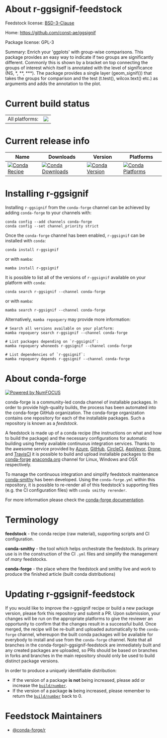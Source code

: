 About r-ggsignif-feedstock
==========================

Feedstock license: [BSD-3-Clause](https://github.com/conda-forge/r-ggsignif-feedstock/blob/main/LICENSE.txt)

Home: https://github.com/const-ae/ggsignif

Package license: GPL-3

Summary: Enrich your 'ggplots' with group-wise comparisons. This package provides an easy way to indicate if two groups are significantly different. Commonly this is shown by a bracket on top connecting the groups of interest which itself is annotated with the level of significance (NS, *, **, ***). The package provides a single layer (geom_signif()) that takes the groups for comparison and the test (t.test(), wilcox.text() etc.) as arguments and adds the annotation to the plot.

Current build status
====================


<table><tr><td>All platforms:</td>
    <td>
      <a href="https://dev.azure.com/conda-forge/feedstock-builds/_build/latest?definitionId=1190&branchName=main">
        <img src="https://dev.azure.com/conda-forge/feedstock-builds/_apis/build/status/r-ggsignif-feedstock?branchName=main">
      </a>
    </td>
  </tr>
</table>

Current release info
====================

| Name | Downloads | Version | Platforms |
| --- | --- | --- | --- |
| [![Conda Recipe](https://img.shields.io/badge/recipe-r--ggsignif-green.svg)](https://anaconda.org/conda-forge/r-ggsignif) | [![Conda Downloads](https://img.shields.io/conda/dn/conda-forge/r-ggsignif.svg)](https://anaconda.org/conda-forge/r-ggsignif) | [![Conda Version](https://img.shields.io/conda/vn/conda-forge/r-ggsignif.svg)](https://anaconda.org/conda-forge/r-ggsignif) | [![Conda Platforms](https://img.shields.io/conda/pn/conda-forge/r-ggsignif.svg)](https://anaconda.org/conda-forge/r-ggsignif) |

Installing r-ggsignif
=====================

Installing `r-ggsignif` from the `conda-forge` channel can be achieved by adding `conda-forge` to your channels with:

```
conda config --add channels conda-forge
conda config --set channel_priority strict
```

Once the `conda-forge` channel has been enabled, `r-ggsignif` can be installed with `conda`:

```
conda install r-ggsignif
```

or with `mamba`:

```
mamba install r-ggsignif
```

It is possible to list all of the versions of `r-ggsignif` available on your platform with `conda`:

```
conda search r-ggsignif --channel conda-forge
```

or with `mamba`:

```
mamba search r-ggsignif --channel conda-forge
```

Alternatively, `mamba repoquery` may provide more information:

```
# Search all versions available on your platform:
mamba repoquery search r-ggsignif --channel conda-forge

# List packages depending on `r-ggsignif`:
mamba repoquery whoneeds r-ggsignif --channel conda-forge

# List dependencies of `r-ggsignif`:
mamba repoquery depends r-ggsignif --channel conda-forge
```


About conda-forge
=================

[![Powered by
NumFOCUS](https://img.shields.io/badge/powered%20by-NumFOCUS-orange.svg?style=flat&colorA=E1523D&colorB=007D8A)](https://numfocus.org)

conda-forge is a community-led conda channel of installable packages.
In order to provide high-quality builds, the process has been automated into the
conda-forge GitHub organization. The conda-forge organization contains one repository
for each of the installable packages. Such a repository is known as a *feedstock*.

A feedstock is made up of a conda recipe (the instructions on what and how to build
the package) and the necessary configurations for automatic building using freely
available continuous integration services. Thanks to the awesome service provided by
[Azure](https://azure.microsoft.com/en-us/services/devops/), [GitHub](https://github.com/),
[CircleCI](https://circleci.com/), [AppVeyor](https://www.appveyor.com/),
[Drone](https://cloud.drone.io/welcome), and [TravisCI](https://travis-ci.com/)
it is possible to build and upload installable packages to the
[conda-forge](https://anaconda.org/conda-forge) [anaconda.org](https://anaconda.org/)
channel for Linux, Windows and OSX respectively.

To manage the continuous integration and simplify feedstock maintenance
[conda-smithy](https://github.com/conda-forge/conda-smithy) has been developed.
Using the ``conda-forge.yml`` within this repository, it is possible to re-render all of
this feedstock's supporting files (e.g. the CI configuration files) with ``conda smithy rerender``.

For more information please check the [conda-forge documentation](https://conda-forge.org/docs/).

Terminology
===========

**feedstock** - the conda recipe (raw material), supporting scripts and CI configuration.

**conda-smithy** - the tool which helps orchestrate the feedstock.
                   Its primary use is in the construction of the CI ``.yml`` files
                   and simplify the management of *many* feedstocks.

**conda-forge** - the place where the feedstock and smithy live and work to
                  produce the finished article (built conda distributions)


Updating r-ggsignif-feedstock
=============================

If you would like to improve the r-ggsignif recipe or build a new
package version, please fork this repository and submit a PR. Upon submission,
your changes will be run on the appropriate platforms to give the reviewer an
opportunity to confirm that the changes result in a successful build. Once
merged, the recipe will be re-built and uploaded automatically to the
`conda-forge` channel, whereupon the built conda packages will be available for
everybody to install and use from the `conda-forge` channel.
Note that all branches in the conda-forge/r-ggsignif-feedstock are
immediately built and any created packages are uploaded, so PRs should be based
on branches in forks and branches in the main repository should only be used to
build distinct package versions.

In order to produce a uniquely identifiable distribution:
 * If the version of a package **is not** being increased, please add or increase
   the [``build/number``](https://docs.conda.io/projects/conda-build/en/latest/resources/define-metadata.html#build-number-and-string).
 * If the version of a package **is** being increased, please remember to return
   the [``build/number``](https://docs.conda.io/projects/conda-build/en/latest/resources/define-metadata.html#build-number-and-string)
   back to 0.

Feedstock Maintainers
=====================

* [@conda-forge/r](https://github.com/orgs/conda-forge/teams/r/)

